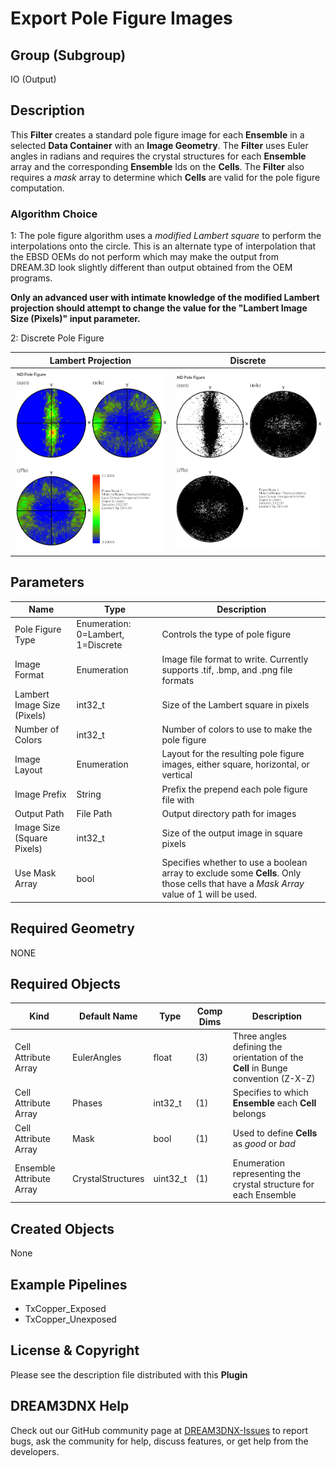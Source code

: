 # Export Pole Figure Images

## Group (Subgroup)

IO (Output)

## Description

This **Filter** creates a standard pole figure image for each **Ensemble** in a selected **Data Container** with an **Image Geometry**. The **Filter** uses Euler angles in radians and requires the crystal structures for each **Ensemble** array and the corresponding **Ensemble** Ids on the **Cells**. The **Filter** also requires a *mask* array to determine which **Cells** are valid for the pole figure computation.

### Algorithm Choice

1: The pole figure algorithm uses a *modified Lambert square* to perform the interpolations onto the circle. This is an alternate type of interpolation that the EBSD OEMs do not perform which may make the output from DREAM.3D look slightly different than output obtained from the OEM programs.

**Only an advanced user with intimate knowledge of the modified Lambert projection should attempt to change the value for the "Lambert Image Size (Pixels)" input parameter.**

2: Discrete Pole Figure

| Lambert Projection | Discrete |
|-----|--------|
| ![Example Pole Figure Using Square Layout](Images/PoleFigure_Example.png) | ![Example Pole Figure Using Square Layout](Images/Pole_Figure_Discrete_Example.png) |

## Parameters

| Name | Type | Description |
|------------|------| --------------------------------- |
| Pole Figure Type | Enumeration: 0=Lambert, 1=Discrete | Controls the type of pole figure |
| Image Format | Enumeration | Image file format to write. Currently supports .tif, .bmp, and .png file formats |
| Lambert Image Size (Pixels) | int32_t | Size of the Lambert square in pixels |
| Number of Colors | int32_t | Number of colors to use to make the pole figure |
| Image Layout | Enumeration | Layout for the resulting pole figure images, either square, horizontal, or vertical |
| Image Prefix | String | Prefix the prepend each pole figure file with |
| Output Path | File Path | Output directory path for images |
| Image Size (Square Pixels) | int32_t | Size of the output image in square pixels |
| Use Mask Array | bool | Specifies whether to use a boolean array to exclude some **Cells**. Only those cells that have a *Mask Array* value of 1 will be used. |

## Required Geometry

NONE

## Required Objects

| Kind                      | Default Name | Type     | Comp Dims | Description                                 |
|---------------------------|--------------|----------|--------|---------------------------------------------|
| Cell Attribute Array | EulerAngles | float | (3)  | Three angles defining the orientation of the **Cell** in Bunge convention (Z-X-Z) |
| Cell Attribute Array | Phases | int32_t | (1) | Specifies to which **Ensemble** each **Cell** belongs |
| Cell Attribute Array | Mask | bool | (1) | Used to define **Cells** as *good* or *bad* |
| Ensemble Attribute Array | CrystalStructures | uint32_t | (1) | Enumeration representing the crystal structure for each Ensemble |

## Created Objects

None

## Example Pipelines

+ TxCopper_Exposed
+ TxCopper_Unexposed

## License & Copyright

Please see the description file distributed with this **Plugin**

## DREAM3DNX Help

Check out our GitHub community page at [DREAM3DNX-Issues](https://github.com/BlueQuartzSoftware/DREAM3DNX-Issues) to report bugs, ask the community for help, discuss features, or get help from the developers.
